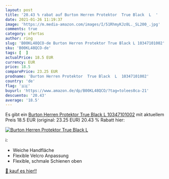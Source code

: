 ```yaml
---
layout: post
title: '20.43 % rabat auf Burton Herren Protektor  True Black  L  '
date: 2021-01-26 11:19:37
image: 'https://m.media-amazon.com/images/I/51RhmyKJz8L._SL200_.jpg'
comments: true
category: ofertas
author: ring
slug: 'B00KL48QCO-de Burton Herren Protektor True Black L 10347101002'
sku: 'B00KL48QCO-de'
tags: [  ]
actualPrice: 18.5 EUR
currency: EUR
price: 18.5
comparePrice: 23.25 EUR
prodname: 'Burton Herren Protektor  True Black  L  10347101002'
country: 'de'
flag: '🇩🇪'
buyurl: 'https://www.amazon.de/dp/B00KL48QCO/?tag=tolees0ca-21'
descuento: '20.43'
average: '18.5'
---
```


Es gibt ein [Burton Herren Protektor  True Black  L  10347101002](https://www.amazon.de/dp/B00KL48QCO/?tag=tolees0ca-21) mit aktuellem Preis 18.5 EUR (original: 23.25 EUR) 20.43 % Rabatt hier:

[![Burton Herren Protektor  True Black  L  ](https://m.media-amazon.com/images/I/51RhmyKJz8L._SL200_.jpg)](https://www.amazon.de/dp/B00KL48QCO/?tag=tolees0ca-21)

ℹ️:

- Weiche Handfläche
- Flexible Velcro Anpassung
- Flexible, schmale Schienen oben

[🛒 kauf es hier!!](https://www.amazon.de/dp/B00KL48QCO/?tag=tolees0ca-21)
